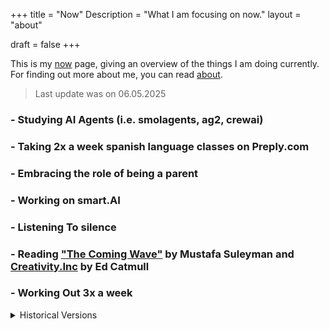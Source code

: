 +++
title = "Now"
Description = "What I am focusing on now."
layout = "about"

draft = false
+++

This is my [now](https://nownownow.com) page, giving an overview of the things I am doing currently. For finding out more about me, you can read [about](/about/).

> Last update was on 06.05.2025

### - Studying AI Agents (i.e. smolagents, ag2, crewai)

### - Taking 2x a week spanish language classes on Preply.com

### - Embracing the role of being a parent

### - Working on smart.AI

### - Listening To silence

### - Reading  ["The Coming Wave"](https://www.amazon.de/-/en/Coming-Wave-Technology-Twenty-first-Centurys/dp/0593593952) by Mustafa Suleyman and [Creativity.Inc](https://www.amazon.de/-/en/Creativity-Inc-Overcoming-Unseen-Inspiration/dp/0812993012) by Ed Catmull

### - Working Out 3x a week




<details>

<summary>Historical Versions</summary>

### No History Yet


</details>